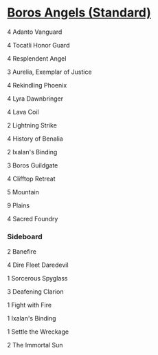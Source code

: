 # [Boros Angels (Standard)](https://www.mtggoldfish.com/archetype/standard-boros-angels-60565#paper)

4	Adanto Vanguard

4	Tocatli Honor Guard

4	Resplendent Angel

3	Aurelia, Exemplar of Justice

4	Rekindling Phoenix

4	Lyra Dawnbringer

4	Lava Coil

2	Lightning Strike

4	History of Benalia

2	Ixalan's Binding

3	Boros Guildgate

4	Clifftop Retreat

5	Mountain

9	Plains

4	Sacred Foundry

### Sideboard
2	Banefire

4	Dire Fleet Daredevil

1	Sorcerous Spyglass

3	Deafening Clarion

1	Fight with Fire

1	Ixalan's Binding

1	Settle the Wreckage

2	The Immortal Sun

